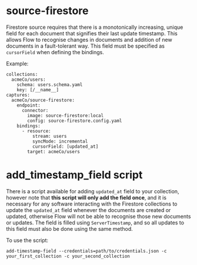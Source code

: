 # source-firestore


Firestore source requires that there is a monotonically increasing, unique field for each document that signifies their last update timestamp. This allows Flow to recognise changes in documents and addition of new documents in a fault-tolerant way. This field must be specified as `cursorField` when defining the bindings.

Example:
```
collections:
  acmeCo/users:
    schema: users.schema.yaml
    key: [/__name__]
captures:
  acmeCo/source-firestore:
    endpoint:
      connector:
        image: source-firestore:local
        config: source-firestore.config.yaml
    bindings:
      - resource:
          stream: users
          syncMode: incremental
          cursorField: [updated_at]
        target: acmeCo/users
```

# add_timestamp_field script

There is a script available for adding `updated_at` field to your collection, however note that **this script will only add the field once**, and it is necessary for any software interacting with the Firestore collections to update the `updated_at` field whenever the documents are created or updated, otherwise Flow will not be able to recognise those new documents or updates. The field is filled using `ServerTimestamp`, and so all updates to this field must also be done using the same method.

To use the script:

```
add-timestamp-field --credentials=path/to/credentials.json -c your_first_collection -c your_second_collection
```
